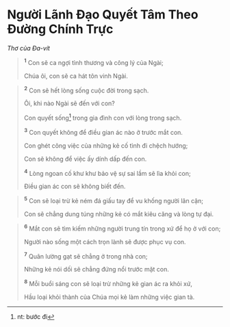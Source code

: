 # Người Lãnh Ðạo Quyết Tâm Theo Ðường Chính Trực
*Thơ của Ða-vít*

> <sup><b>1</b></sup> Con sẽ ca ngợi tình thương và công lý của Ngài;
> 
> Chúa ôi, con sẽ ca hát tôn vinh Ngài.
>


> <sup><b>2</b></sup> Con sẽ hết lòng sống cuộc đời trong sạch.
> 
> Ôi, khi nào Ngài sẽ đến với con?
> 
> Con quyết sống[^1] trong gia đình con với lòng trong sạch.
> 
> <sup><b>3</b></sup> Con quyết không để điều gian ác nào ở trước mắt con.
> 
> Con ghét công việc của những kẻ cố tình đi chệch hướng;
> 
> Con sẽ không để việc ấy dính dấp đến con.
> 
> <sup><b>4</b></sup> Lòng ngoan cố khư khư bảo vệ sự sai lầm sẽ lìa khỏi con;
> 
> Ðiều gian ác con sẽ không biết đến.
>


> <sup><b>5</b></sup> Con sẽ loại trừ kẻ ném đá giấu tay để vu khống người lân cận;
> 
> Con sẽ chẳng dung túng những kẻ có mắt kiêu căng và lòng tự đại.
>


> <sup><b>6</b></sup> Mắt con sẽ tìm kiếm những người trung tín trong xứ để họ ở với con;
> 
> Người nào sống một cách trọn lành sẽ được phục vụ con.
> 
> <sup><b>7</b></sup> Quân lường gạt sẽ chẳng ở trong nhà con;
> 
> Những kẻ nói dối sẽ chẳng đứng nổi trước mặt con.
> 
> <sup><b>8</b></sup> Mỗi buổi sáng con sẽ loại trừ những kẻ gian ác ra khỏi xứ,
> 
> Hầu loại khỏi thành của Chúa mọi kẻ làm những việc gian tà.
>

[^1]: nt: bước đi
